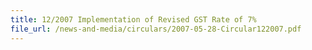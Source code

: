 ```yaml
---
title: 12/2007 Implementation of Revised GST Rate of 7%
file_url: /news-and-media/circulars/2007-05-28-Circular122007.pdf
---
```

